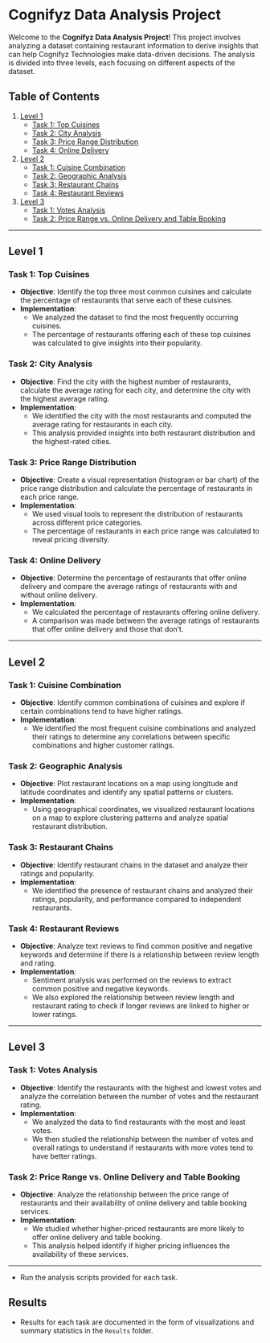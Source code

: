 # Cognifyz Data Analysis Project

Welcome to the **Cognifyz Data Analysis Project**! This project involves analyzing a dataset containing restaurant information to derive insights that can help Cognifyz Technologies make data-driven decisions. The analysis is divided into three levels, each focusing on different aspects of the dataset.

## Table of Contents
1. [Level 1](#level-1)
    - [Task 1: Top Cuisines](#task-1-top-cuisines)
    - [Task 2: City Analysis](#task-2-city-analysis)
    - [Task 3: Price Range Distribution](#task-3-price-range-distribution)
    - [Task 4: Online Delivery](#task-4-online-delivery)
2. [Level 2](#level-2)
    - [Task 1: Cuisine Combination](#task-1-cuisine-combination)
    - [Task 2: Geographic Analysis](#task-2-geographic-analysis)
    - [Task 3: Restaurant Chains](#task-3-restaurant-chains)
    - [Task 4: Restaurant Reviews](#task-4-restaurant-reviews)
3. [Level 3](#level-3)
    - [Task 1: Votes Analysis](#task-1-votes-analysis)
    - [Task 2: Price Range vs. Online Delivery and Table Booking](#task-2-price-range-vs-online-delivery-and-table-booking)

---

## Level 1

### Task 1: Top Cuisines
- **Objective**: Identify the top three most common cuisines and calculate the percentage of restaurants that serve each of these cuisines.
- **Implementation**: 
    - We analyzed the dataset to find the most frequently occurring cuisines.
    - The percentage of restaurants offering each of these top cuisines was calculated to give insights into their popularity.

### Task 2: City Analysis
- **Objective**: Find the city with the highest number of restaurants, calculate the average rating for each city, and determine the city with the highest average rating.
- **Implementation**:
    - We identified the city with the most restaurants and computed the average rating for restaurants in each city.
    - This analysis provided insights into both restaurant distribution and the highest-rated cities.

### Task 3: Price Range Distribution
- **Objective**: Create a visual representation (histogram or bar chart) of the price range distribution and calculate the percentage of restaurants in each price range.
- **Implementation**:
    - We used visual tools to represent the distribution of restaurants across different price categories.
    - The percentage of restaurants in each price range was calculated to reveal pricing diversity.

### Task 4: Online Delivery
- **Objective**: Determine the percentage of restaurants that offer online delivery and compare the average ratings of restaurants with and without online delivery.
- **Implementation**:
    - We calculated the percentage of restaurants offering online delivery.
    - A comparison was made between the average ratings of restaurants that offer online delivery and those that don’t.

---

## Level 2

### Task 1: Cuisine Combination
- **Objective**: Identify common combinations of cuisines and explore if certain combinations tend to have higher ratings.
- **Implementation**:
    - We identified the most frequent cuisine combinations and analyzed their ratings to determine any correlations between specific combinations and higher customer ratings.

### Task 2: Geographic Analysis
- **Objective**: Plot restaurant locations on a map using longitude and latitude coordinates and identify any spatial patterns or clusters.
- **Implementation**:
    - Using geographical coordinates, we visualized restaurant locations on a map to explore clustering patterns and analyze spatial restaurant distribution.

### Task 3: Restaurant Chains
- **Objective**: Identify restaurant chains in the dataset and analyze their ratings and popularity.
- **Implementation**:
    - We identified the presence of restaurant chains and analyzed their ratings, popularity, and performance compared to independent restaurants.

### Task 4: Restaurant Reviews
- **Objective**: Analyze text reviews to find common positive and negative keywords and determine if there is a relationship between review length and rating.
- **Implementation**:
    - Sentiment analysis was performed on the reviews to extract common positive and negative keywords.
    - We also explored the relationship between review length and restaurant rating to check if longer reviews are linked to higher or lower ratings.

---

## Level 3

### Task 1: Votes Analysis
- **Objective**: Identify the restaurants with the highest and lowest votes and analyze the correlation between the number of votes and the restaurant rating.
- **Implementation**:
    - We analyzed the data to find restaurants with the most and least votes.
    - We then studied the relationship between the number of votes and overall ratings to understand if restaurants with more votes tend to have better ratings.

### Task 2: Price Range vs. Online Delivery and Table Booking
- **Objective**: Analyze the relationship between the price range of restaurants and their availability of online delivery and table booking services.
- **Implementation**:
    - We studied whether higher-priced restaurants are more likely to offer online delivery and table booking.
    - This analysis helped identify if higher pricing influences the availability of these services.

---


- Run the analysis scripts provided for each task.
  
## Results
- Results for each task are documented in the form of visualizations and summary statistics in the `Results` folder.
